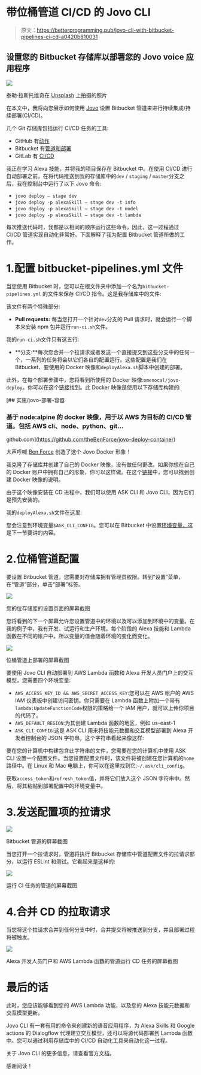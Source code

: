 # 带位桶管道 CI/CD 的 Jovo CLI

> 原文：<https://betterprogramming.pub/jovo-cli-with-bitbucket-pipelines-ci-cd-a0420b810031>

## 设置您的 Bitbucket 存储库以部署您的 Jovo voice 应用程序

![](img/58861920162d70703375a539c0df722d.png)

泰勒·拉斯托维奇在 [Unsplash](https://unsplash.com/photos/xmJ1sOzftdI) 上拍摄的照片

在本文中，我将向您展示如何使用 [Jovo](https://www.jovo.tech/) 设置 Bitbucket 管道来进行持续集成/持续部署(CI/CD)。

几个 Git 存储库包括运行 CI/CD 任务的工具:

*   GitHub 有[动作](https://github.com/features/actions)
*   Bitbucket 有[管道和部署](https://bitbucket.org/product/features/pipelines)
*   GitLab 有 [CI/CD](https://about.gitlab.com/stages-devops-lifecycle/continuous-integration/)

我正在学习 Alexa 技能，并将我的项目保存在 Bitbucket 中。在使用 CI/CD 进行自动部署之前，在将代码推送到我的存储库中的`dev` / `staging` / `master`分支之后，我在控制台中运行了以下 Jovo 命令:

*   `jovo deploy — stage dev`
*   `jovo deploy -p alexaSkill — stage dev -t info`
*   `jovo deploy -p alexaSkill — stage dev -t model`
*   `jovo deploy -p alexaSkill — stage dev -t lambda`

每次推送代码时，我都是以相同的顺序运行这些命令。因此，这一过程通过 CI/CD 管道实现自动化非常好。下面解释了我为配置 Bitbucket 管道所做的工作。

# 1.配置 bitbucket-pipelines.yml 文件

当您使用 Bitbucket 时，您可以在根文件夹中添加一个名为`bitbucket-pipelines.yml` 的文件来保存 CI/CD 指令。这是我存储库中的文件:

该文件有两个特殊部分:

*   **Pull requests:** 每当您打开一个针对`dev`分支的 Pull 请求时，就会运行一个脚本来安装 npm 包并运行`run-ci.sh`文件。

我的`run-ci.sh`文件只有这五行:

*   **分支:**每次您合并一个拉请求或者发送一个直接提交到这些分支中的任何一个，一系列的任务将会以它们各自的配置运行。这些配置是我们在 Bitbucket、要使用的 Docker 映像和`deployAlexa.sh`脚本中创建的部署。

此外，在每个部署步骤中，您将看到所使用的 Docker 映像:`omenocal/jovo-deploy`。你可以在这个[链接](https://hub.docker.com/r/omenocal/jovo-deploy)找到。此 Docker 映像是使用以下存储库构建的:

[](https://github.com/theBenForce/jovo-deploy-container) [## 实施/jovo-部署-容器

### 基于 node:alpine 的 docker 映像，用于以 AWS 为目标的 CI/CD 管道。包括 AWS cli、node、python、git…

github.com](https://github.com/theBenForce/jovo-deploy-container) 

大声呼喊 [Ben Force](https://medium.com/u/10d9716ff658?source=post_page-----a0420b810031--------------------------------) 创造了这个 Jovo Docker 形象！

我克隆了存储库并创建了自己的 Docker 映像，没有做任何更改。如果你想在自己的 Docker 账户中拥有自己的形象，你可以这样做。在这个[链接](https://community.atlassian.com/t5/Bitbucket-questions/How-do-I-create-a-docker-image-for-Bitbucket-Pipelines/qaq-p/334724)中，您可以找到创建 Docker 映像的说明。

由于这个映像安装在 CD 进程中，我们可以使用 ASK CLI 和 Jovo CLI，因为它们是预先安装的。

我的`deployAlexa.sh`文件在这里:

您会注意到环境变量`$ASK_CLI_CONFIG`。您可以在 Bitbucket 中设置[环境变量，](https://confluence.atlassian.com/bitbucket/variables-in-pipelines-794502608.html)这是下一节要讲的内容。

# 2.位桶管道配置

要设置 Bitbucket 管道，您需要对存储库拥有管理员权限。转到“设置”菜单，在“管道”部分，单击“部署”标签。

![](img/f1eb40f761c84ba79ab0a9d33de82a9a.png)

您的位存储库的设置页面的屏幕截图

您将看到的下一个屏幕允许您设置管道中的环境以及可以添加到环境中的变量。在我的例子中，我有开发、试运行和生产环境。每个阶段的 Alexa 技能和 Lambda 函数在不同的帐户中。所以变量的值会随着环境的变化而变化。

![](img/e8dc622f98534173b409ef3aa29891c0.png)

位桶管道上部署的屏幕截图

要使用 Jovo CLI 自动部署到 AWS Lambda 函数和 Alexa 开发人员门户上的交互模型，您需要四个环境变量:

*   `AWS_ACCESS_KEY_ID && AWS_SECRET_ACCESS_KEY`:您可以在 AWS 帐户的 AWS IAM 仪表板中创建访问密钥。你只需要在 Lambda 函数上附加一个带有`lambda:UpdateFunctionCode`权限的策略给一个 IAM 用户，就可以上传你项目的代码了。
*   `AWS_DEFAULT_REGION`:为其创建 Lambda 函数的地区，例如 us-east-1
*   `ASK_CLI_CONFIG`:这是 ASK CLI 用来将技能元数据和交互模型部署到 Alexa 开发者控制台的 JSON 字符串。这个字符串看起来像这样:

要在您的计算机中构建包含此字符串的文件，您需要在您的计算机中使用 ASK CLI 设置一个配置文件。当您设置配置文件时，该文件将被创建在您计算机的`home`路径中。在 Linux 和 Mac 电脑上，你可以在这里找到它:`~/.ask/cli_config`。

获取`access_token`和`refresh_token`值，并将它们放入这个 JSON 字符串中。然后，将其粘贴到部署配置中的环境变量中。

# 3.发送配置项的拉请求

![](img/be819cf31d7d3e6d91843624b0b5db61.png)

Bitbucket 管道的屏幕截图

当您打开一个拉请求时，管道将执行 Bitbucket 存储库中管道配置文件的拉请求部分，以运行 ESLint 和测试。它看起来是这样的:

![](img/941a8e9af53bf1abc386d345613575ae.png)

运行 CI 任务的管道的屏幕截图

# 4.合并 CD 的拉取请求

当您将这个拉请求合并到任何分支中时，合并提交将被推送到分支，并且部署过程将被触发。

![](img/88d9e0f7a92f5a5cbf0f5508efc31698.png)

Alexa 开发人员门户和 AWS Lambda 函数的管道运行 CD 任务的屏幕截图

# 最后的话

此时，您应该能够看到您的 AWS Lambda 功能，以及您的 Alexa 技能元数据和交互模型更新。

Jovo CLI 有一套有用的命令来创建新的语音应用程序，为 Alexa Skills 和 Google actions 的 Dialogflow 代理建立交互模型，还可以将源代码部署到 Lambda 函数中。您可以通过利用存储库中的 CI/CD 自动化工具来自动化这一过程。

关于 Jovo CLI 的更多信息，请查看官方文档。

感谢阅读！
